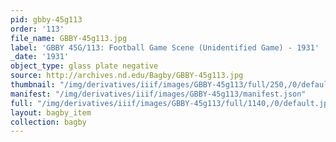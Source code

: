```yaml
---
pid: gbby-45g113
order: '113'
file_name: GBBY-45g113.jpg
label: 'GBBY 45G/113: Football Game Scene (Unidentified Game) - 1931'
_date: '1931'
object_type: glass plate negative
source: http://archives.nd.edu/Bagby/GBBY-45g113.jpg
thumbnail: "/img/derivatives/iiif/images/GBBY-45g113/full/250,/0/default.jpg"
manifest: "/img/derivatives/iiif/images/GBBY-45g113/manifest.json"
full: "/img/derivatives/iiif/images/GBBY-45g113/full/1140,/0/default.jpg"
layout: bagby_item
collection: bagby
---
```

